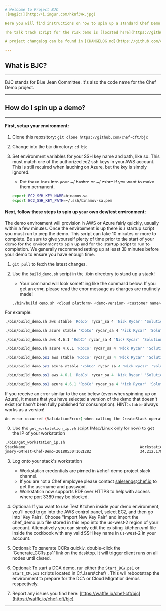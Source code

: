 ```yaml
---
# Welcome to Project BJC
![Magic!](http://i.imgur.com/hknf3Wx.jpg)

Here you will find instructions on how to spin up a standard Chef Demo environment in AWS or Azure, as well as instructions on how you can contribute to demo development.  This document assumes you have basic familiarity with AWS, Azure, Cloudformation, ARM templates, and SSH keys.  This project is maintained by the Solutions Architects team at Chef.  Issues, pull requests and general feedback are all welcome.  You may email us at saleseng [at] chef.io if you want to get in touch.

The talk track script for the risk demo is [located here](https://github.com/chef-cft/bjc/blob/master/AUTOMATE_RISK_DEMO_SCRIPT.md)

A project changelog can be found in [CHANGELOG.md](https://github.com/chef-cft/bjc/blob/master/CHANGELOG.md).

---
```

## What is BJC?
---
BJC stands for Blue Jean Committee. It's also the code name for the Chef Demo project.

---
## How do I spin up a demo?
---
#### First, setup your environment:
1. Clone this repository: `git clone https://github.com/chef-cft/bjc`
2. Change into the bjc directory: `cd bjc`
3. Set environment variables for your SSH key name and path, like so.  This must match one of the authorized ec2 ssh keys in your AWS account.  This is still required when lauching on Azure, but the key is simply ignored.
    * Put these lines into your ~/.bashrc or ~/.zshrc if you want to make them permanent.

   ```bash
   export EC2_SSH_KEY_NAME=binamov-sa
   export EC2_SSH_KEY_PATH=~/.ssh/binamov-sa.pem
   ```

#### Next, follow these steps to spin up your own dev/test environment:
The demo environment will provision in AWS or Azure fairly quickly, usually within a few minutes.  Once the environment is up there is a startup script you must run to prep the demo.  This script can take 10 minutes or more to complete.  Be sure to give yourself plenty of time prior to the start of your demo for the environment to spin up and for the startup script to run to completion.  We generally recommend setting up at least 30 minutes before your demo to ensure you have enough time.

1.  `git pull` to fetch the latest changes.
2.  Use the `build_demo.sh` script in the ./bin directory to stand up a stack!
    * Your command will look something like the command below.  If you get an error, please read the error message as changes are routinely made!

    ```bash
    ./bin/build_demo.sh <cloud_platform> <demo-version> <customer_name> <EC2 key pair name> <TTL> <your_name> <departmenet_name> <region>
    ```
  For example:

  ```bash
  ./bin/build_demo.sh aws stable 'RobCo' rycar_sa 4 'Nick Rycar' 'Solutions Architects' 'NA-Central'
  
  ./bin/build_demo.sh azure stable 'RobCo' rycar_sa 4 'Nick Rycar' 'Solutions Architects' 'NA-Central'

  ./bin/build_demo.sh aws 4.6.1 'RobCo' rycar_sa 4 'Nick Rycar' 'Solutions Architects' 'NA-Central'
  
  ./bin/build_demo.sh azure 4.6.1 'RobCo' rycar_sa 4 'Nick Rycar' 'Solutions Architects' 'NA-Central'
  ```
  
  ```powershell
  ./bin/build_demo.ps1 aws stable 'RobCo' rycar_sa 4 'Nick Rycar' 'Solutions Architects' 'NA-Central'
  
  ./bin/build_demo.ps1 azure stable 'RobCo' rycar_sa 4 'Nick Rycar' 'Solutions Architects' 'NA-Central'

  ./bin/build_demo.ps1 aws 4.6.1 'RobCo' rycar_sa 4 'Nick Rycar' 'Solutions Architects' 'NA-Central'
  
  ./bin/build_demo.ps1 azure 4.6.1 'RobCo' rycar_sa 4 'Nick Rycar' 'Solutions Architects' 'NA-Central'
  ```
  
  If you receive an error similar to the one below (even when spinning up on Azure), it means that you have selected a version of the demo that doesn't exist (or hasn't been fully published for consumption).  HINT:  `stable` always works as a version!
  
  ```bash
  An error occurred (ValidationError) when calling the CreateStack operation: S3 error: The specified key does not exist.
  ```
  
3.  Use the `get_workstation_ip.sh` script (Mac/Linux only for now) to get the IP of your workstation

  ```bash
  ./bin/get_workstation_ip.sh
  StackName                                                    WorkstationIP
  jmery-GMTest-Chef-Demo-20180530T162128Z                      34.212.179.198
  ```


3.  Log onto your stack's workstation
    * Workstation credentials are pinned in #chef-demo-project slack channel.  
    * If you are not a Chef employee please contact saleseng@chef.io to get the username and password.
    * Workstation now supports RDP over HTTPS to help with access where port 3389 may be blocked.

4.  Optional:  If you want to use Test Kitchen inside your demo environment, you'll need to go into the AWS control panel, select EC2, and then go into 'Key Pairs'.  Choose "Import New Key Pair" and import the chef_demo.pub file stored in this repo into the us-west-2 region of your account.  Alternatively you can simply edit the existing .kitchen.yml file inside the cookbook with any valid SSH key name in us-west-2 in your account.

5. Optional: To generate CCRs quickly, double-click the 'Generate_CCRs.ps1' link on the desktop. It will trigger client runs on all nodes until closed.

6. Optional: To start a DCA demo, run either the `Start_DCA.ps1` or `Start_CM.ps1` scripts located in C:\Users\chef\ . This will rebootstrap the environment to prepare for the DCA or Cloud MIgration demos respectively.

7.  Report any issues you find here:  [https://waffle.io/chef-cft/bjc](https://waffle.io/chef-cft/bjc)
---
